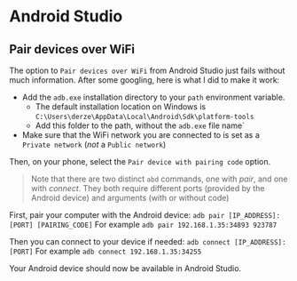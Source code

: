 # Android Studio

## Pair devices over WiFi

The option to `Pair devices over WiFi` from Android Studio just fails without much information.
After some googling, here is what I did to make it work:

- Add the `adb.exe` installation directory to your `path` environment variable.
  - The default installation location on Windows is `C:\Users\derze\AppData\Local\Android\Sdk\platform-tools`
  - Add this folder to the path, without the `adb.exe` file name`
- Make sure that the WiFi network you are connected to is set as a `Private network` (*not* a `Public network`)

Then, on your phone, select the `Pair device with pairing code` option.
> Note that there are two distinct `abd` commands, one with *pair*, and one with *connect*.
> They both require different ports (provided by the Android device) and arguments (with or without code)

First, pair your computer with the Android device:
`adb pair [IP_ADDRESS]:[PORT] [PAIRING_CODE]`
For example
`adb pair 192.168.1.35:34893 923787`

Then you can connect to your device if needed:
`adb connect [IP_ADDRESS]:[PORT]`
For example
`adb connect 192.168.1.35:34255`

Your Android device should now be available in Android Studio.
